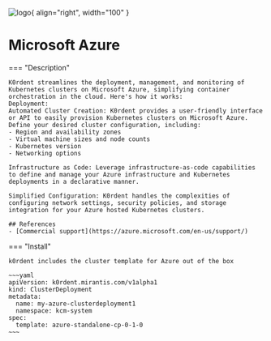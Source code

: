 ![logo](https://upload.wikimedia.org/wikipedia/commons/9/93/Amazon_Web_Services_Logo.svg){ align="right", width="100" }
# Microsoft Azure
=== "Description"

    K0rdent streamlines the deployment, management, and monitoring of Kubernetes clusters on Microsoft Azure, simplifying container orchestration in the cloud. Here's how it works:
    Deployment:
    Automated Cluster Creation: K0rdent provides a user-friendly interface or API to easily provision Kubernetes clusters on Microsoft Azure. Define your desired cluster configuration, including:
    - Region and availability zones
    - Virtual machine sizes and node counts
    - Kubernetes version
    - Networking options

    Infrastructure as Code: Leverage infrastructure-as-code capabilities to define and manage your Azure infrastructure and Kubernetes deployments in a declarative manner.

    Simplified Configuration: K0rdent handles the complexities of configuring network settings, security policies, and storage integration for your Azure hosted Kubernetes clusters.

    ## References
    - [Commercial support](https://azure.microsoft.com/en-us/support/)

=== "Install"
    
    k0rdent includes the cluster template for Azure out of the box

    ~~~yaml
    apiVersion: k0rdent.mirantis.com/v1alpha1
    kind: ClusterDeployment
    metadata:
      name: my-azure-clusterdeployment1
      namespace: kcm-system
    spec:
      template: azure-standalone-cp-0-1-0
    ~~~
